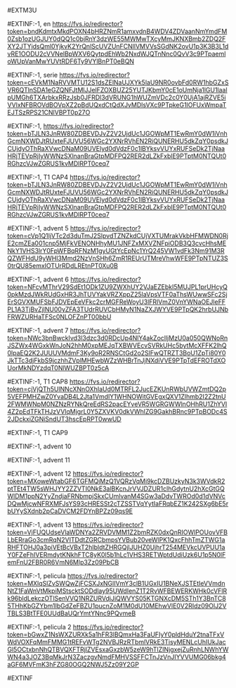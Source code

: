 #EXTM3U

#EXTINF:-1, en
https://fvs.io/redirector?token=bndKdmtxMkdPOXN4bHRZNmR1amxvdnB4WDV4ZDVaanNmYmdFM0Zsb1ozUGJUY0dQQ1c0bjRnY3dzWE55MWMwTXcyMmJKNXBmb2ZDQ2FXY2JTYjdsQml0YjkvK2YrQnlScUVZUnFCNllVMVVsSGdNK2ovU1p3K3B3L1dvRE1OODU2cVVNelBpWXV6QytpdEhWb2NxdWJQTnNnc0QvV3c9PTpaemloWUpVanMwYUVtRDF6Ty9VYlBnPT0eBQN





#EXTINF:-1, serie
https://fvs.io/redirector?token=cEVkM1NaRVVMTU12S1dsZElNaUJXYk5laU9NR0ovbFd0RW1hbGZxSVR6QTlnSDA1eGZQNFJtMlJJelFZOXBUZ25YUTJKbmY0cE1oUmNja1lGU1laalpUMGh6TXArbkxRRzJsb0JFRDl3dVRUNG1hWUZmVDc2c0Y0UjA1ajRZVE5iVVlxNFBROVdBOVpXZ2pBdUQxdCtQdXJvMDlsVXc9PTpkeG1lOFUxWmpaTEJTSzRPS21CNlVBPT0p27O


#EXTINF:-1, 
https://fvs.io/redirector?token=bTJLN3JnRW80ZDBEVDJvZ2V2UjdUc1JGOWpMT1EwRmY0dW1iVnhGcmNXWDJtRUxteFJUVU56WGc2YXNrRVhEN2RiQUNERHU5dkZqY0psdkJCUjdyOThRaXVwcDNaM09UVElyd0dVdzF0c1lBYksvVUYxRUFSeDk2TjNaaHRjTEVpRjIyWWNzSXlnanBraGtpMDFPQ2RER2dLZkFxblE9PTptM0NTQUt0RGhzcVJwZGRUS1kvMDlRPT0ceq7

#EXTINF:-1, T1 CAP4
https://fvs.io/redirector?token=bTJLN3JnRW80ZDBEVDJvZ2V2UjdUc1JGOWpMT1EwRmY0dW1iVnhGcmNXWDJtRUxteFJUVU56WGc2YXNrRVhEN2RiQUNERHU5dkZqY0psdkJCUjdyOThRaXVwcDNaM09UVElyd0dVdzF0c1lBYksvVUYxRUFSeDk2TjNaaHRjTEVpRjIyWWNzSXlnanBraGtpMDFPQ2RER2dLZkFxblE9PTptM0NTQUt0RGhzcVJwZGRUS1kvMDlRPT0ceq7


#EXTINF:-1, advent 5
https://fvs.io/redirector?token=cVp1Q1ljVTc2d3duTmJ2SlpvdTZNZkdCUjVXTUMrakVkbHFMWDN0RjE2cmZEa001cnp5MjFkVENONHhyMU1JNFZxMXVZNFpiODB3Q3cvcHhsMENkY1VHS3lrY0FpWFBqRFNzM1gyUGtYcEpNc1YrQ245VW1vdFk3Nm91M3RQZWFHdU9yWHl3Mmd2NzVnSHh6ZmR1REUrUTMreVhwWFE9PTpNTUZ3S0trQU85emxIOTUrRDdLREtnPT0Xu0B

#EXTINF:-1, advent 6
https://fvs.io/redirector?token=NFcvMThrV29SdEt1ODk1ZU9ZWXhUY2VJaEZEbkI5MUJPL1prUHcyQ0pkMzdJWkRUdGxHR3JhTUVYakVRZXppZ25laVpsVTF0aThsWUwwSFc2SjErSGVXMUFSbFJDVEpEeVFkc2crMGFReWoyU3lFRlVmZ0VnYWNaOEJleFFPL1A3TjBvZjlNU00yZFA3TUdrRUVCbHMyN1NaZXJWYVE9PTpQK2hrbUJNbFRWZURHaTFSc0NLOFZnPT00bbU


#EXTINF:-1, advent 7
https://fvs.io/redirector?token=NWc3bnBwckIvd3l3dzc3d0RDcUp4NlY4akZoclljMzU0a050QWNoRnJSZWx4WGxkWnJoN2hhM0xpMEJqTXBWVEcvSVRkUHc5bytMcXFFK2lhQ0lpaEQ2K2JUUUVMdmF3Ky9oR2RNSCtGd2o2SlFwQTRZT3BoU1ZpTi80Y0JkTTc3djFkbS9jczhhZVplMHEwbWZzWHBrTnJjNXdiVVE9PTpTdEFROTdXOUorMkNDYzdqT0NlWUZBPT0z5cA


#EXTINF:-1, T1 CAP8
https://fvs.io/redirector?token=cjVjQTh5UlNNcXNnOXhIaUd0MTRFL2JucEZKUnRWbUVWZmtDQ2p5VEFPMHZwZ0YvaDB4L2Jta1VmdlY1WHNOWitGVEgxQXV1Zlhmb2I2Z2tnU2FWMWNpM0NZNzRYNkQreEdRS2pacEYveVR5WGRGWWlnOHhRU1ZhYVI4Z2pEdTFkTHJzVVlqMjgrL0Y5ZXVKV0dkVWhlZG9GakhBRnc9PTpBODc4S2JDckxiZGNiSndUT3hscEpRPT0wwUD


#EXTINF:-1, T1 CAP9



#EXTINF:-1, advent 10



#EXTINF:-1, advent 11



#EXTINF:-1, advent 12
https://fvs.io/redirector?token=MXoweWtabGF6TGFMQjMzQ1VQRzVqMi9kcDZBUzkyN3k3WVdkR2ptTEt4TW5sWHJYY2ZZVTI0NkE3alBKcnJrVVJDZUR1clhGdytnU2hXcGtGQWlDM1ppN2YyZndjaFRNbmpjSkxCUmlvanM4SGw3aDdvTWROd0d1dVNVcDQwMjcwNFRXMFJsYS93cHRESSt2cTZSSTVqYytIaFRqbEZ1K242SXg6bE5rbUYySXdnb2pCaDVCM2FDYnBPZz09qs9E

#EXTINF:-1, advent 13
https://fvs.io/redirector?token=VjFUQUdseVlaWDNYa2ZRVDVMM1Z2bmRZK0dxQnRIOWlPOUovVFBLbERraGo3cmRqN2VITDdtZGRCbmpsYVBub20veWlPK1QxcFhhTmZTWG1aRHFTOHJ0a3piVEtBcVBxT2hIbldtZHRGQjlJUHZ0UjhrT254MEVkcUVPUU1aY0FZeFhIVERmdytKNkhFTC8yK0l5b1hLc1VHS3RETWptdUdiUzk6U1p5N0lFemFnU2FBR0R6VmN6Mlp3Zz09PbCB


#EXTINF:-1, pelicula
https://fvs.io/redirector?token=MXlqSlZvSWQwZjFCSXJxNGlIVmY3clB1UGxIU1BNeXJSTEtIeVVmdnNtZ1FaWnVtMkpiMStscktSODdlay95UWdIenZ1T2RvWFBEWERKWHk0cVFlRk96bldLekczOTlSenVVQ1NRZURVdjJiQWVYS05KTGNXcDM5STh1Y3BnTC85THhKbGZYbm1IbGdZeFBZU1pucnZoM1M0dU10MEhwVlE0V2RIdz09OlJ2VTBLS3BtTFE0UUdBaUQrYmtYNnc9PQvmeB


#EXTINF:-1, pelicula 2
https://fvs.io/redirector?token=bGwxZ1NsWXZURXk5a1hFR3lBQmxHa3FaUFIyY0pldHduY2tnaTFxVWdVOXFqMmFMMG1tREFvWTg2NVBJRzRTbmlVRkE3TisyMENLcUhIUkJacGl5OCtxbnNhQTBVQXFTRjlZVEsxaGxzbW5zeW9hTlZINjgxejZuRnhLNWhYWWN4a3JOZ3BqMkJrN3ZaczgvNmdFMHVSSFFCTnJzVnJIYVVUMG06bkg4aGF6MVFmK3hFZG80OGQ2NWJ5Zz09Y2GP


#EXTINF




